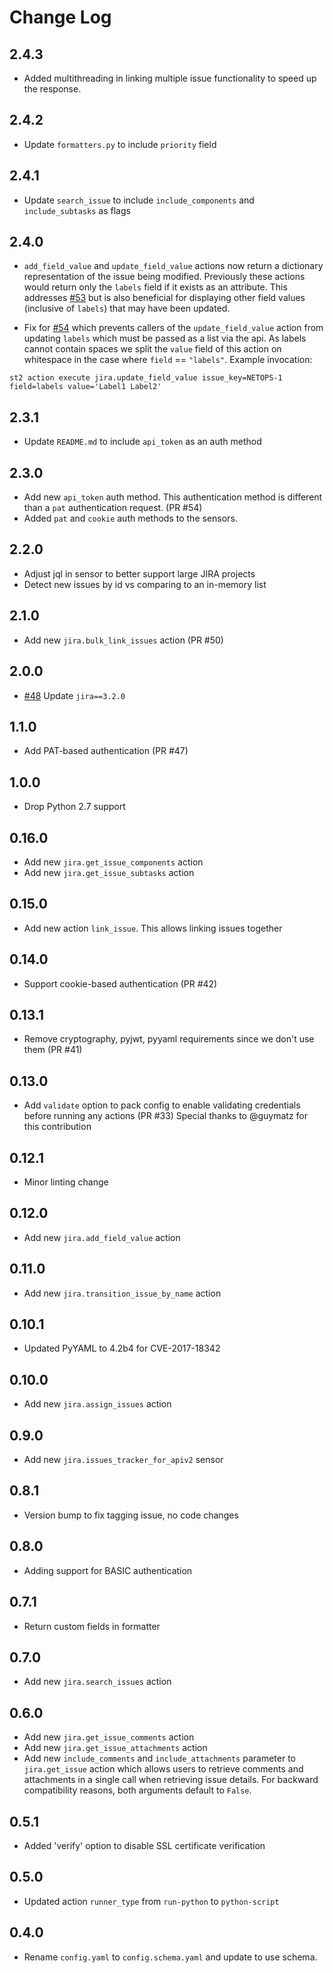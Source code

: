 # Change Log

## 2.4.3

- Added multithreading in linking multiple issue functionality to speed up the response.

## 2.4.2

- Update `formatters.py` to include `priority` field
  
## 2.4.1

- Update `search_issue` to include `include_components` and `include_subtasks` as flags

## 2.4.0

- `add_field_value` and `update_field_value` actions now return a dictionary representation of the issue being modified. Previously these actions would return
only the `labels` field if it exists as an attribute. This addresses [#53](https://github.com/StackStorm-Exchange/stackstorm-jira/issues/53) but is also beneficial for displaying other field values (inclusive of `labels`) that may have been updated.

- Fix for [#54](https://github.com/StackStorm-Exchange/stackstorm-jira/issues/54) which prevents callers of the `update_field_value` action from updating `labels` which must be passed as a list via the api. As labels cannot contain spaces we split
the `value` field of this action on whitespace in the case where `field` == `"labels"`. Example invocation:

```
st2 action execute jira.update_field_value issue_key=NETOPS-1 field=labels value='Label1 Label2'
```

## 2.3.1

- Update `README.md` to include `api_token` as an auth method

## 2.3.0

- Add new `api_token` auth method.  This authentication method is different than a `pat` authentication request. (PR #54)
- Added `pat` and `cookie` auth methods to the sensors.

## 2.2.0

- Adjust jql in sensor to better support large JIRA projects
- Detect new issues by id vs comparing to an in-memory list

## 2.1.0

- Add new ``jira.bulk_link_issues`` action (PR #50)

## 2.0.0

- [#48](https://github.com/StackStorm-Exchange/stackstorm-jira/issues/48) Update `jira==3.2.0`

## 1.1.0

- Add PAT-based authentication (PR #47)

## 1.0.0

* Drop Python 2.7 support

## 0.16.0

- Add new ``jira.get_issue_components`` action
- Add new ``jira.get_issue_subtasks`` action

## 0.15.0

- Add new action `link_issue`.  This allows linking issues together

## 0.14.0

- Support cookie-based authentication (PR #42)

## 0.13.1

- Remove cryptography, pyjwt, pyyaml requirements since we don't use them (PR #41)

## 0.13.0

- Add ``validate`` option to pack config to enable validating credentials
  before running any actions (PR #33)
  Special thanks to @guymatz for this contribution

## 0.12.1

- Minor linting change

## 0.12.0

- Add new ``jira.add_field_value`` action

## 0.11.0

- Add new ``jira.transition_issue_by_name`` action

## 0.10.1

- Updated PyYAML to 4.2b4 for CVE-2017-18342

## 0.10.0

- Add new ``jira.assign_issues`` action

## 0.9.0

- Add new ``jira.issues_tracker_for_apiv2`` sensor

## 0.8.1

- Version bump to fix tagging issue, no code changes

## 0.8.0

- Adding support for BASIC authentication

## 0.7.1

- Return custom fields in formatter

## 0.7.0

- Add new ``jira.search_issues`` action

## 0.6.0

- Add new ``jira.get_issue_comments`` action
- Add new ``jira.get_issue_attachments`` action
- Add new ``include_comments`` and ``include_attachments`` parameter to
  ``jira.get_issue`` action which allows users to retrieve comments and
  attachments in a single call when retrieving issue details. For backward
  compatibility reasons, both arguments default to ``False``.

## 0.5.1

- Added 'verify' option to disable SSL certificate verification

## 0.5.0

- Updated action `runner_type` from `run-python` to `python-script`

## 0.4.0

- Rename `config.yaml` to `config.schema.yaml` and update to use schema.
